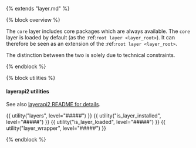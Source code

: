 {% extends "layer.md" %}

{% block overview %}

The `core` layer includes core packages which are always available. The `core`
layer is loaded by default (as the :ref:`root layer <layer_root>`). It can therefore be seen as an
extension of the :ref:`root layer <layer_root>`.

The distinction between the two is solely due to technical constraints.

{% endblock %}

{% block utilities %}

#### layerapi2 utilities

See also [layerapi2 README for details](https://github.com/metwork-framework/layerapi2/blob/master/README.md).

{{ utility("layers", level="#####") }}
{{ utility("is_layer_installed", level="#####") }}
{{ utility("is_layer_loaded", level="#####") }}
{{ utility("layer_wrapper", level="#####") }}

{% endblock %}
